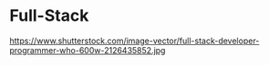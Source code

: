 # Full-Stack

https://www.shutterstock.com/image-vector/full-stack-developer-programmer-who-600w-2126435852.jpg

